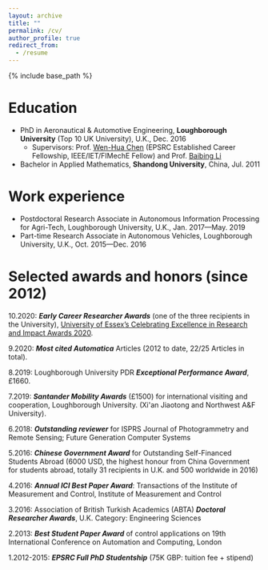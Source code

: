 ```yaml
---
layout: archive
title: ""
permalink: /cv/
author_profile: true
redirect_from:
  - /resume
---
```


{% include base_path %}

Education
======
* PhD in Aeronautical & Automotive Engineering, **Loughborough University** (Top 10 UK University), U.K., Dec. 2016 
  * Supervisors: Prof. [Wen-Hua Chen](https://www.lboro.ac.uk/departments/aae/staff/wen-hua-chen/) (EPSRC Established Career Fellowship, IEEE/IET/FIMechE Fellow) and Prof. [Baibing Li](https://www.lboro.ac.uk/departments/sbe/staff/baibing-li/)
* Bachelor in Applied Mathematics, **Shandong University**, China, Jul. 2011

Work experience
======
* Postdoctoral Research Associate in Autonomous Information Processing for Agri-Tech, Loughborough University, U.K., Jan. 2017—May. 2019
* Part-time Research Associate in Autonomous Vehicles, Loughborough University, U.K., Oct. 2015—Dec. 2016


Selected awards and honors (since 2012)
======
   10.2020: **_Early Career Researcher Awards_** (one of the three recipients in the University), [University of Essex’s Celebrating Excellence in Research and Impact Awards 2020](https://www.essex.ac.uk/research/celebrating-our-researchers/2020).

   9.2020: **_Most cited Automatica_** Articles (2012 to date, 22/25 Articles in total).

   8.2019: Loughborough University PDR **_Exceptional Performance Award_**, £1660.

   7.2019: **_Santander Mobility Awards_** (£1500) for international visiting and cooperation, Loughborough University. (Xi'an Jiaotong and Northwest A&F University).

   6.2018: **_Outstanding reviewer_** for ISPRS Journal of Photogrammetry and Remote Sensing; Future Generation Computer Systems

   5.2016: **_Chinese Government Award_** for Outstanding Self-Financed Students Abroad (6000 USD, the highest honour from China Government for students abroad, totally 31 recipients in U.K. and 500 worldwide in 2016)

   4.2016: **_Annual ICI Best Paper Award_**: Transactions of the Institute of Measurement and Control, Institute of Measurement and Control

   3.2016: Association of British Turkish Academics (ABTA) **_Doctoral Researcher Awards_**, U.K. Category: Engineering Sciences

   2.2013: **_Best Student Paper Award_** of control applications on 19th International Conference on Automation and Computing, London

   1.2012-2015: **_EPSRC Full PhD Studentship_** (75K GBP: tuition fee + stipend) 
  
<!---

Publications
======
  <ul>{% for post in site.publications %}
    {% include archive-single-cv.html %}
  {% endfor %}</ul>
  
Talks
======
  <ul>{% for post in site.talks %}
    {% include archive-single-talk-cv.html %}
  {% endfor %}</ul>
  
Teaching
======
  <ul>{% for post in site.teaching %}
    {% include archive-single-cv.html %}
  {% endfor %}</ul>
  
Service and leadership
======
* Currently signed in to 43 different slack teams

-->  
